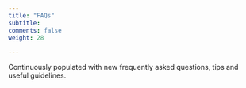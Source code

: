 ```yaml
---
title: "FAQs"
subtitle: 
comments: false
weight: 28

---
```


Continuously populated with new frequently asked questions, tips and useful guidelines.
